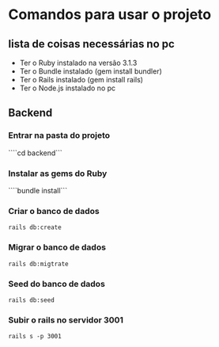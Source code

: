# Comandos para usar o projeto

## lista de coisas necessárias no pc

<ul>
    <li> Ter o <bold>Ruby</bold> instalado na <bold>versão 3.1.3</bold> </li>
    <li> Ter o <bold>Bundle</bold> instalado <bold>(gem install bundler)</bold> </li>
    <li> Ter o <bold>Rails</bold> instalado <bold>(gem install rails)</bold> </li>
    <li> Ter o <bold>Node.js</bold> instalado no pc </li>
</ul>

## Backend

### Entrar na pasta do projeto

````cd backend```

### Instalar as gems do Ruby

````bundle install```

### Criar o banco de dados

```rails db:create```

### Migrar o banco de dados

```rails db:migtrate```

### Seed do banco de dados

```rails db:seed```

### Subir o rails no servidor 3001

```rails s -p 3001```
